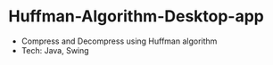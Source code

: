 # Huffman-Algorithm-Desktop-app
- Compress and Decompress using Huffman algorithm
- Tech: Java, Swing
